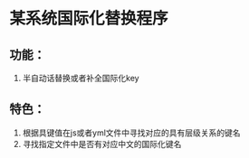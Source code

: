 # 某系统国际化替换程序

## 功能：
 1. 半自动话替换或者补全国际化key

## 特色：
 1. 根据具键值在js或者yml文件中寻找对应的具有层级关系的键名
 2. 寻找指定文件中是否有对应中文的国际化键名